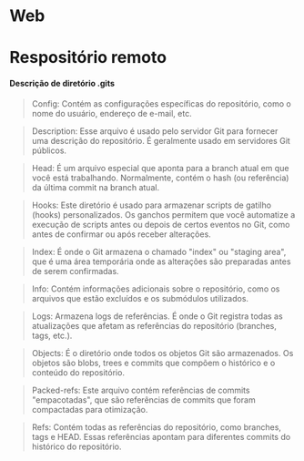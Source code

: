 # Web

# Respositório remoto

#### Descrição de diretório .gits

> Config: Contém as configurações específicas do repositório, como o nome do usuário, endereço de e-mail, etc.

> Description: Esse arquivo é usado pelo servidor Git para fornecer uma descrição do repositório. É geralmente usado em servidores Git públicos.

> Head: É um arquivo especial que aponta para a branch atual em que você está trabalhando. Normalmente, contém o hash (ou referência) da última commit na branch atual.

> Hooks: Este diretório é usado para armazenar scripts de gatilho (hooks) personalizados. Os ganchos permitem que você automatize a execução de scripts antes ou depois de certos eventos no Git, como antes de confirmar ou após receber alterações.

> Index: É onde o Git armazena o chamado "index" ou "staging area", que é uma área temporária onde as alterações são preparadas antes de serem confirmadas.

> Info: Contém informações adicionais sobre o repositório, como os arquivos que estão excluídos e os submódulos utilizados.

> Logs: Armazena logs de referências. É onde o Git registra todas as atualizações que afetam as referências do repositório (branches, tags, etc.).

> Objects: É o diretório onde todos os objetos Git são armazenados. Os objetos são blobs, trees e commits que compõem o histórico e o conteúdo do repositório.

> Packed-refs: Este arquivo contém referências de commits "empacotadas", que são referências de commits que foram compactadas para otimização.

> Refs: Contém todas as referências do repositório, como branches, tags e HEAD. Essas referências apontam para diferentes commits do histórico do repositório.